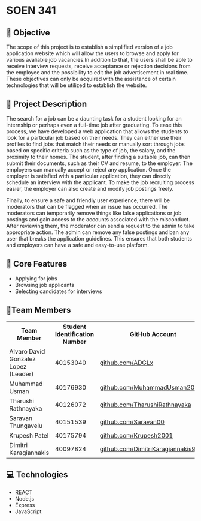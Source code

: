 # SOEN 341

## 🎯 Objective
The scope of this project is to establish a simplified version of a job application website which will allow the users to browse and apply for various avaliable job vacancies.In addition to that, the users shall be able to receive interview requests, receive acceptance or rejection decisions from the employee and the possibility to edit the job advertisement in real time. These objectives can only be acquired with the assistance of certain technologies that will be utilized to establish the website. 
## :blue_book: Project Description
The search for a job can be a daunting task for a student looking for an internship or perhaps even a full-time job after graduating. To ease this process, we have developed a web application that allows the students to look for a particular job based on their needs. They can either use their profiles to find jobs that match their needs or manually sort through jobs based on specific criteria such as the type of job, the salary, and the proximity to their homes. The student, after finding a suitable job, can then submit their documents, such as their CV and resume, to the employer. The employers can manually accept or reject any application. Once the employer is satisfied with a particular application, they can directly schedule an interview with the applicant. To make the job recruiting process easier, the employer can also create and modify job postings freely.

Finally, to ensure a safe and friendly user experience, there will be moderators that can be flagged when an issue has occurred. The moderators can temporarily remove things like false applications or job postings and gain access to the accounts associated with the misconduct. After reviewing them, the moderator can send a request to the admin to take appropriate action. The admin can remove any false postings and ban any user that breaks the application guidelines. This ensures that both students and employers can have a safe and easy-to-use platform.

## :iphone: Core Features
* Applying for jobs
* Browsing job applicants
* Selecting candidates for interviews


## :busts_in_silhouette:Team Members
<table>
  <tr>
    <th>Team Member</th>
    <th>Student Identification Number</th>
    <th>GitHub Account</th>
    <th>Role</th>
  </tr>
  <tr>
    <td>Alvaro David Gonzalez Lopez (Leader)</td>
    <td>40153040</td>
    <td><a href="https://github.com/ADGLx" target="_blank">github.com/ADGLx</a></td>
    <td> </td>
 </tr>
 <tr>
    <td>Muhammad Usman</td>
    <td>40176930</td>
    <td><a href="https://github.com/MuhammadUsman20002" target="_blank">github.com/MuhammadUsman20002</a></td>
    <td> </td>
 </tr>
  <tr>
    <td>Tharushi Rathnayaka</td>
    <td>40126072</td>
    <td><a href="https://github.com/TharushiRathnayaka" target="_blank">github.com/TharushiRathnayaka</a></td>
    <td> </td>
  </tr>
  <tr>
    <td>Saravan Thungavelu</td>
    <td>40151539</td>
    <td><a href="https://github.com/Saravan00" target="_blank">github.com/Saravan00</a></td>
    <td> </td>
  </tr>
  <tr>
    <td>Krupesh Patel</td>
    <td>40175794</td>
    <td><a href="https://github.com/Krupesh2001" target="_blank">github.com/Krupesh2001</a></td>
    <td> </td>
  </tr>
  <tr>
    <td>Dimitri Karagiannakis</td>
    <td>40097824</td>
    <td><a href="https://github.com/DimitriKaragiannakis99" target="_blank">github.com/DimitriKaragiannakis99</a></td>
    <td> </td>
  </tr>
  <tr>
</table>

## :computer: Technologies
* REACT
* Node.js
* Express
* JavaScript

